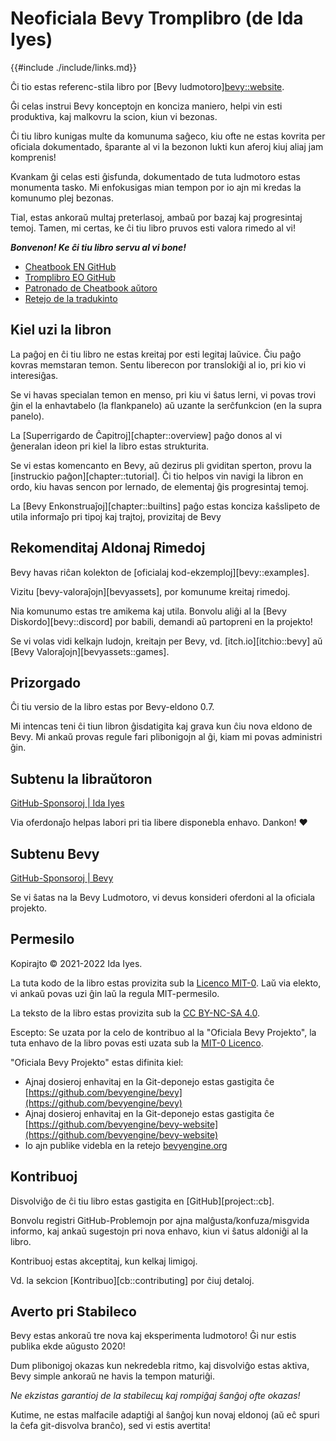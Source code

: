 # Neoficiala Bevy Tromplibro (de Ida Iyes)

{{#include ./include/links.md}}

Ĉi tio estas referenc-stila libro por [Bevy ludmotoro][bevy::website]([GitHub][project::bevy]).

Ĝi celas instrui Bevy konceptojn en konciza maniero, helpi vin esti produktiva, kaj malkovru la scion, kiun vi bezonas.

Ĉi tiu libro kunigas multe da komunuma saĝeco, kiu ofte ne estas kovrita per oficiala dokumentado, ŝparante al vi la bezonon lukti kun aferoj kiuj aliaj jam komprenis!

Kvankam ĝi celas esti ĝisfunda, dokumentado de tuta ludmotoro estas monumenta tasko. Mi enfokusigas mian tempon por io ajn mi kredas la komunumo plej bezonas.

Tial, estas ankoraŭ multaj preterlasoj, ambaŭ por bazaj kaj progresintaj temoj. Tamen, mi certas, ke ĉi tiu libro pruvos esti valora rimedo al vi!

***Bonvenon! Ke ĉi tiu libro servu al vi bone!***

- [Cheatbook EN GitHub](https://github.com/bevy-cheatbook/bevy-cheatbook)
- [Tromplibro EO GitHub](https://github.com/andezitgq/bevy-cheatbook-eo/)
- [Patronado de Cheatbook aŭtoro](https://github.com/sponsors/inodentry)
- [Retejo de la tradukinto](https://github.com/andezitgq)

## Kiel uzi la libron

La paĝoj en ĉi tiu libro ne estas kreitaj por esti legitaj laŭvice. Ĉiu 
paĝo kovras memstaran temon. Sentu liberecon por translokiĝi al io, pri kio
vi interesiĝas.

Se vi havas specialan temon en menso, pri kiu vi ŝatus lerni, vi
povas trovi ĝin el la enhavtabelo (la flankpanelo) aŭ uzante la serĉfunkcion
(en la supra panelo).

La [Superrigardo de Ĉapitroj][chapter::overview] paĝo donos al vi ĝeneralan ideon
pri kiel la libro estas strukturita.

Se vi estas komencanto en Bevy, aŭ dezirus pli gviditan sperton, provu la [instruckio paĝon][chapter::tutorial]. Ĉi tio helpos vin navigi la libron en ordo, kiu havas sencon por lernado, de elementaj ĝis progresintaj temoj.

La [Bevy Enkonstruaĵoj][chapter::builtins] paĝo estas konciza kaŝslipeto de utila informaĵo pri tipoj kaj trajtoj, provizitaj de Bevy

## Rekomenditaj Aldonaj Rimedoj

Bevy havas riĉan kolekton de [oficialaj kod-ekzemploj][bevy::examples].

Vizitu [bevy-valoraĵojn][bevyassets], por komunume kreitaj rimedoj.

Nia komunumo estas tre amikema kaj utila. Bonvolu aliĝi al la [Bevy
Diskordo][bevy::discord] por babili, demandi aŭ partopreni en la projekto!

Se vi volas vidi kelkajn ludojn, kreitajn per Bevy, vd. [itch.io][itchio::bevy]
aŭ [Bevy Valoraĵojn][bevyassets::games].

## Prizorgado

Ĉi tiu versio de la libro estas por Bevy-eldono 0.7.

Mi intencas teni ĉi tiun libron ĝisdatigita kaj grava kun ĉiu nova eldono de Bevy.
Mi ankaŭ provas regule fari plibonigojn al ĝi, kiam mi povas administri ĝin.

## Subtenu la libraŭtoron

<a class="github-button" href="https://github.com/sponsors/inodentry" data-icon="octicon-heart" data-size="grande" aria-label="Sponsoru @inodentry en GitHub ">GitHub-Sponsoroj | Ida Iyes</a>

Via oferdonaĵo helpas labori pri tia libere disponebla enhavo. Dankon! ❤️

## Subtenu Bevy

<a class="github-button" href="https://github.com/sponsors/cart" data-icon="octicon-heart" data-size="grande" aria-label="Sponsoru @cart sur GitHub ">GitHub-Sponsoroj | Bevy</a>

Se vi ŝatas na la Bevy Ludmotoro, vi devus konsideri oferdoni al la
oficiala projekto.

## Permesilo

Kopirajto © 2021-2022 Ida Iyes.

La tuta kodo de la libro estas provizita sub la
[Licenco MIT-0](https://github.com/bevy-cheatbook/mit-0).
Laŭ via elekto, vi ankaŭ povas uzi ĝin laŭ la regula MIT-permesilo.

La teksto de la libro estas provizita sub la
[CC BY-NC-SA 4.0](https://creativecommons.org/licenses/by-nc-sa/4.0/).

Escepto: Se uzata por la celo de kontribuo al la "Oficiala Bevy
Projekto", la tuta enhavo de la libro povas esti uzata sub la [MIT-0
Licenco](https://github.com/bevy-cheatbook/mit-0).

"Oficiala Bevy Projekto" estas difinita kiel:
 - Ajnaj dosieroj enhavitaj en la Git-deponejo estas gastigita ĉe [https://github.com/bevyengine/bevy](https://github.com/bevyengine/bevy)
 - Ajnaj dosieroj enhavitaj en la Git-deponejo estas gastigita ĉe [https://github.com/bevyengine/bevy-website](https://github.com/bevyengine/bevy-website)
 - Io ajn publike videbla en la retejo [bevyengine.org](https://bevyengine.org)

## Kontribuoj

Disvolviĝo de ĉi tiu libro estas gastigita en [GitHub][project::cb].

Bonvolu registri GitHub-Problemojn por ajna malĝusta/konfuza/misgvida informo,
kaj ankaŭ sugestojn pri nova enhavo, kiun vi ŝatus aldoniĝi al la libro.

Kontribuoj estas akceptitaj, kun kelkaj limigoj.

Vd. la sekcion [Kontribuo][cb::contributing] por ĉiuj detaloj.

## Averto pri Stabileco

Bevy estas ankoraŭ tre nova kaj eksperimenta ludmotoro! Ĝi nur estis
publika ekde aŭgusto 2020!

Dum plibonigoj okazas kun nekredebla ritmo, kaj disvolviĝo
estas aktiva, Bevy simple ankoraŭ ne havis la tempon maturiĝi.

*Ne ekzistas garantioj de la stabilecщ kaj rompiĝaj ŝanĝoj ofte okazas!*

Kutime, ne estas malfacile adaptiĝi al ŝanĝoj kun novaj eldonoj (aŭ eĉ spuri la ĉefa git-disvolva branĉo), sed vi estis avertita!
